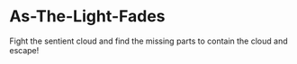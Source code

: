 # As-The-Light-Fades
Fight the sentient cloud and find the missing parts to contain the cloud and escape!
